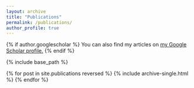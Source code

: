 ```yaml
---
layout: archive
title: "Publications"
permalink: /publications/
author_profile: true
---
```


{% if author.googlescholar %}
  You can also find my articles on <u><a href="{https://scholar.google.com/citations?user=qiP4qZMAAAAJ&hl=en}">my Google Scholar profile</a>.</u>
{% endif %}

{% include base_path %}

{% for post in site.publications reversed %}
  {% include archive-single.html %}
{% endfor %}
